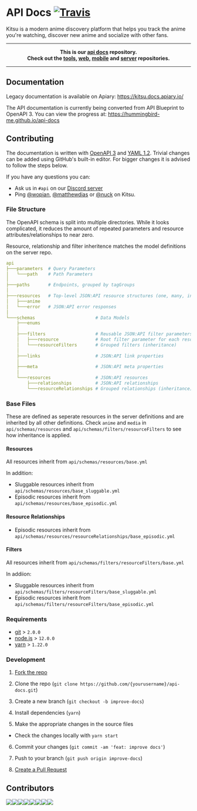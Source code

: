 # API Docs [![Travis]][2]

Kitsu is a modern anime discovery platform that helps you track the anime you're watching, discover new anime and socialize with other fans.

---
**<p align="center">This is our [api docs] repository.<br />Check out the [tools], [web], [mobile] and [server] repositories.</p>**

[tools]:https://github.com/hummingbird-me/hummingbird
[web]:https://github.com/hummingbird-me/hummingbird-client
[server]:https://github.com/hummingbird-me/hummingbird-server
[mobile]:https://github.com/hummingbird-me/kitsu-mobile
[api docs]:https://kitsu.docs.apiary.io

---

## Documentation

Legacy documentation is available on Apiary: https://kitsu.docs.apiary.io/

The API documentation is currently being converted from API Blueprint to OpenAPI 3. You can view the progress at: https://hummingbird-me.github.io/api-docs

## Contributing

The documentation is written with [OpenAPI 3][3] and [YAML 1.2][4]. Trivial changes can be added using GitHub's built-in editor. For bigger changes it is advised to follow the steps below.

If you have any questions you can:
- Ask us in `#api` on our [Discord server][7]
- Ping [@wopian], [@matthewdias] or [@nuck] on Kitsu.

### File Structure

The OpenAPI schema is split into multiple directories. While it looks complicated, it reduces the amount of repeated parameters and resource attributes/relationships to near zero.

Resource, relationship and filter inheritence matches the model definitions on the server repo.

```yaml
api
├───parameters  # Query Parameters
│   └───path    # Path Parameters
│
├───paths       # Endpoints, grouped by tagGroups
│
├───resources   # Top-level JSON:API resource structures (one, many, included)
│   ├───anime
│   └───error   # JSON:API error responses
│
└───schemas                       # Data Models
    ├───enums
    │
    ├───filters                   # Reusable JSON:API filter parameters
    │   ├───resource              # Root filter parameter for each resource
    │   └───resourceFilters       # Grouped filters (inheritance)
    │
    ├───links                     # JSON:API link properties
    │
    ├───meta                      # JSON:API meta properties
    │
    └───resources                 # JSON:API resources
        ├───relationships         # JSON:API relationships
        └───resourceRelationships # Grouped relationships (inheritance)
```

### Base Files

These are defined as seperate resources in the server definitions and are inherited by all other definitions. Check `anime` and `media` in `api/schemas/resources` and `api/schemas/filters/resourceFilters` to see how inheritance is applied.

#### Resources

All resources inherit from `api/schemas/resources/base.yml`

In addition:

- Sluggable resources inherit from `api/schemas/resources/base_sluggable.yml`
- Episodic resources inherit from `api/schemas/resources/base_episodic.yml`

#### Resource Relationships

- Episodic resources inherit from `api/schemas/resources/resourceRelationships/base_episodic.yml`

#### Filters

All resources inherit from `api/schemas/filters/resourceFilters/base.yml`

In addiion:

- Sluggable resources inherit from `api/schemas/filters/resourceFilters/base_sluggable.yml`
- Episodic resources inherit from `api/schemas/filters/resourceFilters/base_episodic.yml`

### Requirements

- [git](https://git-scm.com) > `2.0.0`
- [node.js](https://nodejs.org) > `12.0.0`
- [yarn](https://yarnpkg.com) > `1.22.0`

### Development

1. [Fork the repo][5]

2. Clone the repo (`git clone https://github.com/{yourusername}/api-docs.git`)

3. Create a new branch (`git checkout -b improve-docs`)

4. Install dependencies (`yarn`)

5. Make the appropriate changes in the source files
  - Check the changes locally with `yarn start`

6. Commit your changes (`git commit -am 'feat: improve docs'`)

7. Push to your branch (`git push origin improve-docs`)

8. [Create a Pull Request][6]

## Contributors

[![](https://sourcerer.io/fame/wopian/hummingbird-me/api-docs/images/0)](https://sourcerer.io/fame/wopian/hummingbird-me/api-docs/links/0)[![](https://sourcerer.io/fame/wopian/hummingbird-me/api-docs/images/1)](https://sourcerer.io/fame/wopian/hummingbird-me/api-docs/links/1)[![](https://sourcerer.io/fame/wopian/hummingbird-me/api-docs/images/2)](https://sourcerer.io/fame/wopian/hummingbird-me/api-docs/links/2)[![](https://sourcerer.io/fame/wopian/hummingbird-me/api-docs/images/3)](https://sourcerer.io/fame/wopian/hummingbird-me/api-docs/links/3)[![](https://sourcerer.io/fame/wopian/hummingbird-me/api-docs/images/4)](https://sourcerer.io/fame/wopian/hummingbird-me/api-docs/links/4)[![](https://sourcerer.io/fame/wopian/hummingbird-me/api-docs/images/5)](https://sourcerer.io/fame/wopian/hummingbird-me/api-docs/links/5)[![](https://sourcerer.io/fame/wopian/hummingbird-me/api-docs/images/6)](https://sourcerer.io/fame/wopian/hummingbird-me/api-docs/links/6)[![](https://sourcerer.io/fame/wopian/hummingbird-me/api-docs/images/7)](https://sourcerer.io/fame/wopian/hummingbird-me/api-docs/links/7)

[0]:https://github.com/hummingbird-me/hummingbird-server
[1]:https://github.com/hummingbird-me/hummingbird-client
[2]:https://travis-ci.org/hummingbird-me/api-docs
[3]:http://spec.openapis.org/oas/v3.0.3
[4]:https://yaml.org/spec/1.2/spec.html
[5]:https://help.github.com/articles/fork-a-repo/#fork-an-example-repository
[6]:https://help.github.com/articles/creating-a-pull-request/#creating-the-pull-request
[7]:https://invite.gg/kitsu

[travis]:https://flat.badgen.net/travis/hummingbird-me/api-docs/source?label=blueprint
[@wopian]:https://kitsu.io/users/wopian
[@matthewdias]:https://kitsu.io/users/matthewdias
[@nuck]:https://kitsu.io/users/nuck
